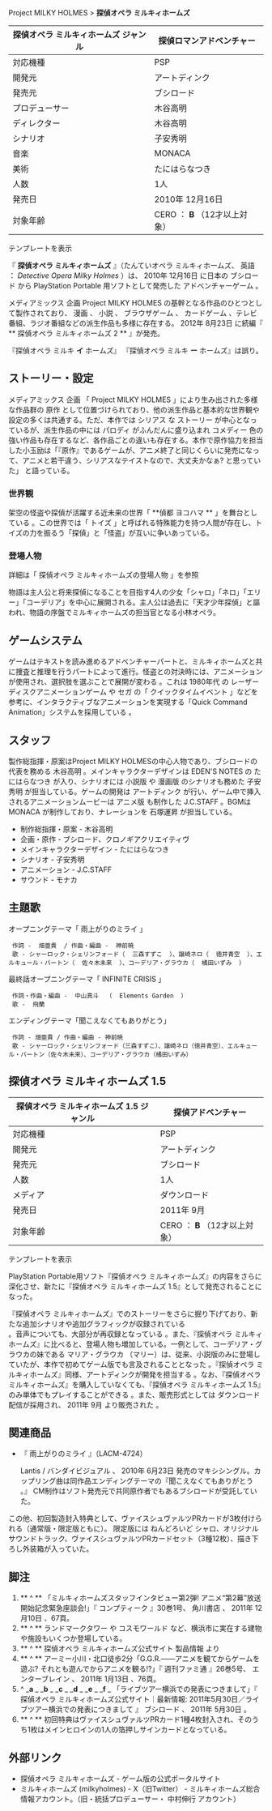 Project MILKY HOLMES  > **探偵オペラ ミルキィホームズ**

探偵オペラ ミルキィホームズ  ジャンル  |  探偵ロマンアドベンチャー   
---|---  
対応機種  |  PSP   
開発元  |  アートディンク   
発売元  |  ブシロード   
プロデューサー  |  木谷高明   
ディレクター  |  木谷高明   
シナリオ  |  子安秀明   
音楽  |  MONACA   
美術  |  たにはらなつき   
人数  |  1人   
発売日  |  2010年  12月16日   
対象年齢  |  CERO  ：  **B** （12才以上対象）   
テンプレートを表示  
  
『 **探偵オペラ ミルキィホームズ** 』（たんていオペラ ミルキィホームズ、  英語  ：  _Detective Opera Milky
Holmes_ ）は、  2010年  12月16日  に日本の  ブシロード  から  PlayStation Portable  用ソフトとして発売した
アドベンチャーゲーム  。

メディアミックス  企画  Project MILKY HOLMES  の基幹となる作品のひとつとして製作されており、  漫画  、  小説  、
ブラウザゲーム  、  カードゲーム  、テレビ番組、ラジオ番組などの派生作品も多様に存在する。  2012年  8月23日  に続編『 ** 探偵オペラ
ミルキィホームズ 2  ** 』が発売。

『探偵オペラ ミルキ **イ** ホームズ』 『探偵オペラ ミルキ **ー** ホームズ』は誤り。

##  ストーリー・設定



メディアミックス  企画  「  Project MILKY HOLMES  」により生み出された多様な作品群の  原作
として位置づけられており、他の派生作品と基本的な世界観や設定の多くは共通する。ただ、本作では  シリアス  な  ストーリー
が中心となっているが、派生作品の中には  パロディ  がふんだんに盛り込まれ  コメディー
色の強い作品も存在するなど、各作品ごとの違いも存在する。本作で原作協力を担当した小玉励は「『原作』であるゲームが、アニメ終了と同じくらいに発売になって、アニメと若干違う、シリアスなテイストなので、大丈夫かなぁ?
と思っていた」    と語っている。

###  世界観



架空の怪盗や探偵が活躍する近未来の世界「 **偵都 ヨコハマ  ** 」を舞台としている    。この世界では「  トイズ
」と呼ばれる特殊能力を持つ人間が存在し、トイズの力を振るう「探偵」と「怪盗」が互いに争いあっている。

###  登場人物



詳細は「  探偵オペラ ミルキィホームズの登場人物  」を参照

物語は主人公と将来探偵になることを目指す4人の少女「シャロ」「ネロ」「エリー」「コーデリア」を中心に展開される。主人公は過去に「天才少年探偵」と謳われ、物語の序盤でミルキィホームズの担当官となる小林オペラ。

##  ゲームシステム



ゲームはテキストを読み進めるアドベンチャーパートと、ミルキィホームズと共に捜査と推理を行うパートによって進行。怪盗との対決時には、アニメーションが使用され、選択肢を選ぶことで展開が変わる
  。これは  1980年代  の  レーザーディスクアニメーションゲーム  や  セガ  の「  クイックタイムイベント
」などを参考に、インタラクティブなアニメーションを実現する「Quick Command Animation」システムを採用している    。

##  スタッフ



製作総指揮・原案はProject MILKY HOLMESの中心人物であり、ブシロードの代表を務める  木谷高明  。メインキャラクターデザインは
EDEN'S NOTES  の  たにはらなつき  が入り、シナリオには  小説版  や  漫画版  のシナリオも務めた  子安秀明
が担当している。ゲームの開発は  アートディンク  が行い、ゲーム中で挿入されるアニメーションムービーは  アニメ版  も制作した  J.C.STAFF
。BGMは  MONACA  が制作しており、ナレーションを  石塚運昇  が担当している。

  * 制作総指揮・原案 -  木谷高明 
  * 企画・原作 - ブシロード、クロノギアクリエイティヴ 
  * メインキャラクターデザイン -  たにはらなつき 
  * シナリオ -  子安秀明 
  * アニメーション -  J.C.STAFF 
  * サウンド -  モナカ 

##  主題歌



オープニングテーマ「  雨上がりのミライ  」

     作詞 -  畑亜貴  / 作曲・編曲 -  神前暁 
     歌 - シャーロック・シェリンフォード（  三森すずこ  ）、譲崎ネロ（  徳井青空  ）、エルキュール・バートン（  佐々木未来  ）、コーデリア・グラウカ（  橘田いずみ  ） 
最終話オープニングテーマ「  INFINITE CRISIS  」

     作詞・作曲・編曲 -  中山真斗  （  Elements Garden  ） 
     歌 -  飛蘭 
エンディングテーマ「聞こえなくてもありがとう」

     作詞 - 畑亜貴 / 作曲・編曲 - 神前暁 
     歌 - シャーロック・シェリンフォード（三森すずこ）、譲崎ネロ（徳井青空）、エルキュール・バートン（佐々木未来）、コーデリア・グラウカ（橘田いずみ） 

##  探偵オペラ ミルキィホームズ 1.5



探偵オペラ ミルキィホームズ 1.5  ジャンル  |  探偵アドベンチャー   
---|---  
対応機種  |  PSP   
開発元  |  アートディンク   
発売元  |  ブシロード   
人数  |  1人   
メディア  |  ダウンロード   
発売日  |  2011年  9月   
対象年齢  |  CERO  ：  **B** （12才以上対象）   
テンプレートを表示  
  
PlayStation Portable用ソフト『探偵オペラ ミルキィホームズ』の内容をさらに深化させ、新たに『探偵オペラ ミルキィホームズ
1.5』として発売されることになった。

『探偵オペラ ミルキィホームズ』でのストーリーをさらに掘り下げており、新たな追加シナリオや追加グラフィックが収録されている  
。音声についても、大部分が再収録となっている    。また、『探偵オペラ
ミルキィホームズ』に比べると、登場人物も増加している。一例として、コーデリア・グラウカの妹である  マリア・グラウカ
（マリー）は、従来、小説版のみに登場していたが、本作で初めてゲーム版でも言及されることとなった    。『探偵オペラ
ミルキィホームズ』同様、アートディンクが開発を担当する    。なお、『探偵オペラ ミルキィホームズ』を購入していなくても、『探偵オペラ
ミルキィホームズ 1.5』のみ単体でもプレイすることができる    。また、販売形式としては  ダウンロード  配信が採用され、  2011年  9月
より販売された    。

##  関連商品



  * 『  雨上がりのミライ  』（LACM-4724） 

     Lantis  /  バンダイビジュアル  、  2010年  6月23日  発売のマキシシングル。カップリング曲は同作品エンディングテーマの『聞こえなくてもありがとう    。』 
     CM制作はソフト発売元で共同原作者でもあるブシロードが受託していた。 

この他、初回製造封入特典として、ヴァイスシュヴァルツPRカードが3枚付けられる（通常版・限定版ともに）。 限定版には  ねんどろいど
シャロ、オリジナルサウンドトラック、ヴァイスシュヴァルツPRカードセット（3種12枚）、描き下ろし外装箱が入っていた。

##  脚注



  1. ** ^  ** 「ミルキィホームズスタッフインタビュー第2弾! アニメ“第2幕”放送開始記念緊急座談会!」『  コンプティーク  』30巻1号、  角川書店  、  2011年  12月10日  、67頁。 
  2. ** ^  ** ランドマークタワー  や  コスモワールド  など、横浜市に実在する建物や施設もいくつか登場している。 
  3. ** ^  ** 探偵オペラ ミルキィホームズ公式サイト  製品情報  より 
  4. ** ^  ** アーミー小川・北口徒歩2分「G.G.R.――アニメを観てからゲームを遊ぶ? それとも遊んでからアニメを観る!?」『  週刊ファミ通  』26巻5号、  エンターブレイン  、  2011年  1月13日  、76頁。 
  5. ^  _**a** _ _**b** _ _**c** _ _**d** _ _**e** _ _**f** _ 「ライブツアー横浜での発表につきまして」『  探偵オペラ ミルキィホームズ公式サイト｜最新情報: 2011年5月30日／ライブツアー横浜での発表につきまして  』  ブシロード  、  2011年  5月30日  。 
  6. ** ^  ** 初回特典はヴァイスシュヴァルツPRカード1種4枚封入され、そのうち1枚はメインヒロインの1人の箔押しサインカードとなっている。 

##  外部リンク



  * 探偵オペラ ミルキィホームズ  \- ゲーム版の公式ポータルサイト 
  * ミルキィホームズ (milkyholmes)  \-  X（旧Twitter）  \- ミルキィホームズ総合情報アカウント。（旧・統括プロデューサー・  中村伸行  アカウント） 

